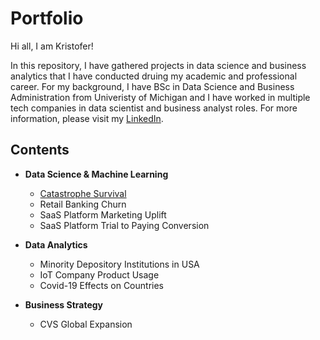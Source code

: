 # Portfolio
Hi all, I am Kristofer!

In this repository, I have gathered projects in data science and business analytics that I have conducted druing my academic and professional career. For my background, I have BSc in Data Science and Business Administration from Univeristy of Michigan and I have worked in multiple tech companies in data scientist and business analyst roles. For more information, please visit my [LinkedIn](https://www.linkedin.com/in/kristofer-siimar-b87035173/). 

## Contents
* **Data Science & Machine Learning**
  * [Catastrophe Survival](https://github.com/kristofersiimar/portfolio/tree/main/Catastrophe%20Survivals)
  * Retail Banking Churn
  * SaaS Platform Marketing Uplift
  * SaaS Platform Trial to Paying Conversion

* **Data Analytics**
  * Minority Depository Institutions in USA
  * IoT Company Product Usage 
  * Covid-19 Effects on Countries 

* **Business Strategy**
  *  CVS Global Expansion 
